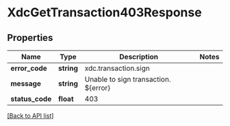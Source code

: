# XdcGetTransaction403Response

## Properties

Name | Type | Description | Notes
------------ | ------------- | ------------- | -------------
**error_code** | **string** | xdc.transaction.sign |
**message** | **string** | Unable to sign transaction. ${error} |
**status_code** | **float** | 403 |

[[Back to API list]](../../README.md#api-endpoints)
